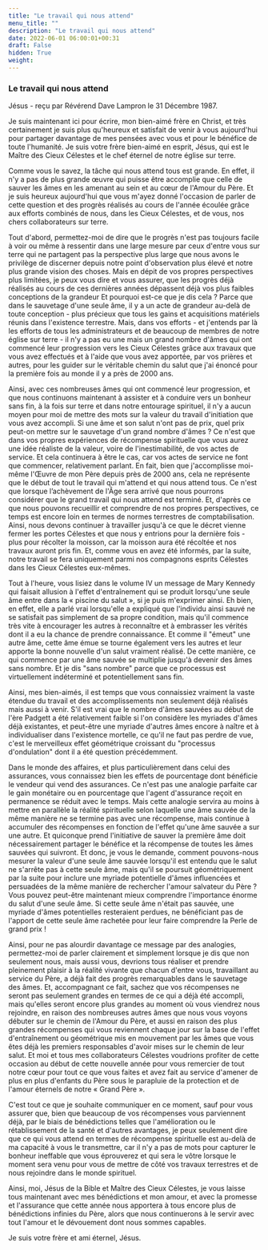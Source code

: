 ```yaml
---
title: "Le travail qui nous attend"
menu_title: ""
description: "Le travail qui nous attend"
date: 2022-06-01 06:00:01+00:31
draft: False
hidden: True
weight:
---
```

### Le travail qui nous attend

Jésus - reçu par Révérend Dave Lampron le 31 Décembre 1987.

Je suis maintenant ici pour écrire, mon bien-aimé frère en Christ, et très certainement je suis plus qu'heureux et satisfait de venir à vous aujourd'hui pour partager davantage de mes pensées avec vous et pour le bénéfice de toute l'humanité. Je suis votre frère bien-aimé en esprit, Jésus, qui est le Maître des Cieux Célestes et le chef éternel de notre église sur terre.

Comme vous le savez, la tâche qui nous attend tous est grande. En effet, il n'y a pas de plus grande œuvre qui puisse être accomplie que celle de sauver les âmes en les amenant au sein et au cœur de l'Amour du Père. Et je suis heureux aujourd'hui que vous m'ayez donné l'occasion de parler de cette question et des progrès réalisés au cours de l'année écoulée grâce aux efforts combinés de nous, dans les Cieux Célestes, et de vous, nos chers collaborateurs sur terre.

Tout d'abord, permettez-moi de dire que le progrès n'est pas toujours facile à voir ou même à ressentir dans une large mesure par ceux d'entre vous sur terre qui ne partagent pas la perspective plus large que nous avons le privilège de discerner depuis notre point d'observation plus élevé et notre plus grande vision des choses. Mais en dépit de vos propres perspectives plus limitées, je peux vous dire et vous assurer, que les progrès déjà réalisés au cours de ces dernières années dépassent déjà vos plus faibles conceptions de la grandeur Et pourquoi est-ce que je dis cela ? Parce que dans le sauvetage d'une seule âme, il y a un acte de grandeur au-delà de toute conception - plus précieux que tous les gains et acquisitions matériels réunis dans l'existence terrestre. Mais, dans vos efforts - et j'entends par là les efforts de tous les administrateurs et de beaucoup de membres de notre église sur terre - il n'y a pas eu une mais un grand nombre d'âmes qui ont commencé leur progression vers les Cieux Célestes grâce aux travaux que vous avez effectués et à l'aide que vous avez apportée, par vos prières et autres, pour les guider sur le véritable chemin du salut que j'ai énoncé pour la première fois au monde il y a près de 2000 ans.

Ainsi, avec ces nombreuses âmes qui ont commencé leur progression, et que nous continuons maintenant à assister et à conduire vers un bonheur sans fin, à la fois sur terre et dans notre entourage spirituel, il n'y a aucun moyen pour moi de mettre des mots sur la valeur du travail d'initiation que vous avez accompli. Si une âme et son salut n'ont pas de prix, quel prix peut-on mettre sur le sauvetage d'un grand nombre d'âmes ? Ce n'est que dans vos propres expériences de récompense spirituelle que vous aurez une idée réaliste de la valeur, voire de l'inestimabilité, de vos actes de service. Et cela continuera à être le cas, car vos actes de service ne font que commencer, relativement parlant. En fait, bien que j'accomplisse moi-même l'Œuvre de mon Père depuis près de 2000 ans, cela ne représente que le début de tout le travail qui m'attend et qui nous attend tous. Ce n'est que lorsque l’achèvement de l'Âge sera arrivé que nous pourrons considérer que le grand travail qui nous attend est terminé. Et, d'après ce que nous pouvons recueillir et comprendre de nos propres perspectives, ce temps est encore loin en termes de normes terrestres de comptabilisation. Ainsi, nous devons continuer à travailler jusqu'à ce que le décret vienne fermer les portes Célestes et que nous y entrions pour la dernière fois - plus pour récolter la moisson, car la moisson aura été récoltée et nos travaux auront pris fin. Et, comme vous en avez été informés, par la suite, notre travail se fera uniquement parmi nos compagnons esprits Célestes dans les Cieux Célestes eux-mêmes.

Tout à l'heure, vous lisiez dans le volume IV un message de Mary Kennedy qui faisait allusion à l'effet d'entraînement qui se produit lorsqu'une seule âme entre dans la « piscine du salut », si je puis m'exprimer ainsi. Eh bien, en effet, elle a parlé vrai lorsqu'elle a expliqué que l'individu ainsi sauvé ne se satisfait pas simplement de sa propre condition, mais qu'il commence très vite à encourager les autres à reconnaître et à embrasser les vérités dont il a eu la chance de prendre connaissance. Et comme il "émeut" une autre âme, cette âme émue se tourne également vers les autres et leur apporte la bonne nouvelle d'un salut vraiment réalisé. De cette manière, ce qui commence par une âme sauvée se multiplie jusqu'à devenir des âmes sans nombre. Et je dis "sans nombre" parce que ce processus est virtuellement indéterminé et potentiellement sans fin.

Ainsi, mes bien-aimés, il est temps que vous connaissiez vraiment la vaste étendue du travail et des accomplissements non seulement déjà réalisés mais aussi à venir. S'il est vrai que le nombre d'âmes sauvées au début de l'ère Padgett a été relativement faible si l'on considère les myriades d'âmes déjà existantes, et peut-être une myriade d'autres âmes encore à naître et à individualiser dans l'existence mortelle, ce qu'il ne faut pas perdre de vue, c'est le merveilleux effet géométrique croissant du "processus d'ondulation" dont il a été question précédemment.

Dans le monde des affaires, et plus particulièrement dans celui des assurances, vous connaissez bien les effets de pourcentage dont bénéficie le vendeur qui vend des assurances. Ce n'est pas une analogie parfaite car le gain monétaire ou en pourcentage que l'agent d'assurance reçoit en permanence se réduit avec le temps. Mais cette analogie servira au moins à mettre en parallèle la réalité spirituelle selon laquelle une âme sauvée de la même manière ne se termine pas avec une récompense, mais continue à accumuler des récompenses en fonction de l'effet qu'une âme sauvée a sur une autre. Et quiconque prend l'initiative de sauver la première âme doit nécessairement partager le bénéfice et la récompense de toutes les âmes sauvées qui suivront. Et donc, je vous le demande, comment pouvons-nous mesurer la valeur d'une seule âme sauvée lorsqu'il est entendu que le salut ne s'arrête pas à cette seule âme, mais qu'il se poursuit géométriquement par la suite pour inclure une myriade potentielle d'âmes influencées et persuadées de la même manière de rechercher l'amour salvateur du Père ? Vous pouvez peut-être maintenant mieux comprendre l'importance énorme du salut d'une seule âme. Si cette seule âme n'était pas sauvée, une myriade d'âmes potentielles resteraient perdues, ne bénéficiant pas de l'apport de cette seule âme rachetée pour leur faire comprendre la Perle de grand prix !

Ainsi, pour ne pas alourdir davantage ce message par des analogies, permettez-moi de parler clairement et simplement lorsque je dis que non seulement nous, mais aussi vous, devrions tous réaliser et prendre pleinement plaisir à la réalité vivante que chacun d'entre vous, travaillant au service du Père, a déjà fait des progrès remarquables dans le sauvetage des âmes. Et, accompagnant ce fait, sachez que vos récompenses ne seront pas seulement grandes en termes de ce qui a déjà été accompli, mais qu'elles seront encore plus grandes au moment où vous viendrez nous rejoindre, en raison des nombreuses autres âmes que nous vous voyons débuter sur le chemin de l'Amour du Père, et aussi en raison des plus grandes récompenses qui vous reviennent chaque jour sur la base de l'effet d'entraînement ou géométrique mis en mouvement par les âmes que vous êtes déjà les premiers responsables d'avoir mises sur le chemin de leur salut. Et moi et tous mes collaborateurs Célestes voudrions profiter de cette occasion au début de cette nouvelle année pour vous remercier de tout notre cœur pour tout ce que vous faites et avez fait au service d'amener de plus en plus d'enfants du Père sous le parapluie de la protection et de l'amour éternels de notre « Grand Père ».

C'est tout ce que je souhaite communiquer en ce moment, sauf pour vous assurer que, bien que beaucoup de vos récompenses vous parviennent déjà, par le biais de bénédictions telles que l'amélioration ou le rétablissement de la santé et d'autres avantages, je peux seulement dire que ce qui vous attend en termes de récompense spirituelle est au-delà de ma capacité à vous le transmettre, car il n'y a pas de mots pour capturer le bonheur ineffable que vous éprouverez et qui sera le vôtre lorsque le moment sera venu pour vous de mettre de côté vos travaux terrestres et de nous rejoindre dans le monde spirituel.

Ainsi, moi, Jésus de la Bible et Maître des Cieux Célestes, je vous laisse tous maintenant avec mes bénédictions et mon amour, et avec la promesse et l'assurance que cette année nous apportera à tous encore plus de bénédictions infinies du Père, alors que nous continuerons à le servir avec tout l'amour et le dévouement dont nous sommes capables.

Je suis votre frère et ami éternel, Jésus.
